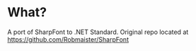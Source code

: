 # What?
A port of SharpFont to .NET Standard.
Original repo located at https://github.com/Robmaister/SharpFont